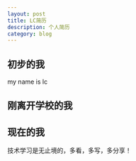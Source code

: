 ```yaml
---
layout: post
title: LC简历
description: 个人简历
category: blog
---
```


## 初步的我<br />
my name is lc
## 刚离开学校的我<br />

## 现在的我<br />

	
技术学习是无止境的，多看，多写，多分享！


[BeiYuu]:    http://beiyuu.com  "BeiYuu"
